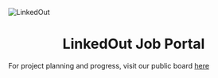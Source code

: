 
![LinkedOut](https://github.com/jxrchan/LinkedOut/assets/169599607/30a196d2-7168-48a5-8c48-24bc4dc63bdc)
<h1 align="center">LinkedOut Job Portal</h1>

 
For project planning and progress, visit our public board [here](https://trello.com/b/jukg9IGY/project-3)
